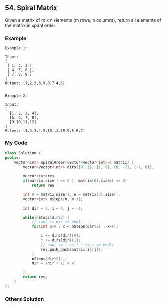 ## 54. Spiral Matrix

Given a matrix of m x n elements (m rows, n columns), return all elements of the matrix in spiral order.

### Example
```
Example 1:

Input:
[
 [ 1, 2, 3 ],
 [ 4, 5, 6 ],
 [ 7, 8, 9 ]
]
Output: [1,2,3,6,9,8,7,4,5]


Example 2:

Input:
[
  [1, 2, 3, 4],
  [5, 6, 7, 8],
  [9,10,11,12]
]
Output: [1,2,3,4,8,12,11,10,9,5,6,7]
```

### My Code
```c++
class Solution {
public:
    vector<int> spiralOrder(vector<vector<int>>& matrix) {
        vector<vector<int>> dirs{{0, 1}, {1, 0}, {0, -1}, {-1, 0}};
        
        vector<int>res;
        if(matrix.size() == 0 || matrix[0].size() == 0)
            return res;
        
        int m = matrix.size(), n = matrix[0].size();
        vector<int> nSteps{n, m-1};
        
        int dir = 0, i = 0, j = -1;

        while(nSteps[dir%2]){
            // cout << dir << endl;
            for(int x=0 ; x < nSteps[dir%2] ; x++){
                
                i += dirs[dir][0];
                j += dirs[dir][1];
                // cout << i << " " << j << endl;
                res.push_back(matrix[i][j]);
            }
            nSteps[dir%2]--;
            dir = (dir + 1) % 4;
           
        }
        return res;
    }
};
```


### Others Solution
```c++
```

